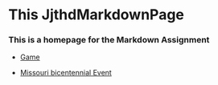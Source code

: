 
# **This JjthdMarkdownPage**
### This is a homepage for the Markdown Assignment

* [Game](https://github.com/jjthd/JjthdMarkdownPage/blob/SecondInterest/README.md)

* [Missouri bicentennial Event](https://github.com/jjthd/JjthdMarkdownPage/blob/FirstInterest/README.md)



